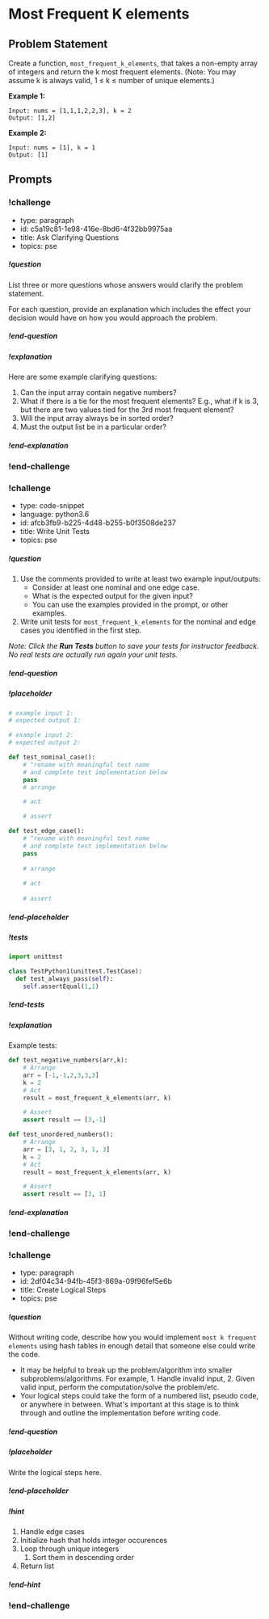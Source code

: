 # Most Frequent K elements

## Problem Statement

Create a function, `most_frequent_k_elements`, that takes a non-empty array of integers and return the k most frequent elements. (Note: You may assume k is always valid, 1 ≤ k ≤ number of unique elements.)

**Example 1:**

```
Input: nums = [1,1,1,2,2,3], k = 2
Output: [1,2]
```

**Example 2:**
```
Input: nums = [1], k = 1
Output: [1]
```

## Prompts

<!-- Question 1 -->
<!-- prettier-ignore-start -->
### !challenge
* type: paragraph
* id: c5a19c81-1e98-416e-8bd6-4f32bb9975aa
* title: Ask Clarifying Questions
* topics: pse
##### !question

List three or more questions whose answers would clarify the problem statement.

For each question, provide an explanation which includes the effect your decision would have on how you would approach the problem.

##### !end-question

##### !explanation

Here are some example clarifying questions:

1. Can the input array contain negative numbers?
2. What if there is a tie for the most frequent elements? E.g., what if k is 3, but there are two values tied for the 3rd most frequent element?
3. Will the input array always be in sorted order?
4. Must the output list be in a particular order?


##### !end-explanation

### !end-challenge
<!-- prettier-ignore-end -->

<!-- Question 2 -->
<!-- prettier-ignore-start -->

### !challenge
* type: code-snippet
* language: python3.6
* id: afcb3fb9-b225-4d48-b255-b0f3508de237
* title: Write Unit Tests
* topics: pse
##### !question

1. Use the comments provided to write at least two example input/outputs:
    * Consider at least one nominal and one edge case.
    * What is the expected output for the given input?
    * You can use the examples provided in the prompt, or other examples.
2. Write unit tests for `most_frequent_k_elements` for the nominal and edge cases you identified in the first step.

*Note: Click the **Run Tests** button to save your tests for instructor feedback. No real tests are actually run again your unit tests.*

##### !end-question
##### !placeholder

```py
# example input 1:
# expected output 1:

# example input 2:
# expected output 2:

def test_nominal_case():
    # ^rename with meaningful test name
    # and complete test implementation below
    pass
    # arrange

    # act

    # assert

def test_edge_case():
    # ^rename with meaningful test name
    # and complete test implementation below
    pass
    
    # arrange
    
    # act
    
    # assert
```
##### !end-placeholder

##### !tests

```py
import unittest

class TestPython1(unittest.TestCase):
  def test_always_pass(self):
    self.assertEqual(1,1)
```

##### !end-tests
##### !explanation 

Example tests:

```python
def test_negative_numbers(arr,k):
    # Arrange
    arr = [-1,-1,2,3,3,3]
    k = 2 
    # Act
    result = most_frequent_k_elements(arr, k)

    # Assert
    assert result == [3,-1]

def test_unordered_numbers():
    # Arrange
    arr = [3, 1, 2, 3, 1, 3]
    k = 2 
    # Act
    result = most_frequent_k_elements(arr, k)

    # Assert
    assert result == [3, 1]
```

##### !end-explanation
### !end-challenge
<!-- prettier-ignore-end -->

<!-- Question 3 -->
<!-- prettier-ignore-start -->
### !challenge
* type: paragraph
* id: 2df04c34-94fb-45f3-869a-09f96fef5e6b
* title: Create Logical Steps
* topics: pse
##### !question

Without writing code, describe how you would implement `most k frequent elements` using hash tables in enough detail that someone else could write the code. 
* It may be helpful to break up the problem/algorithm into smaller subproblems/algorithms. For example, 1. Handle invalid input, 2. Given valid input, perform the computation/solve the problem/etc.
* Your logical steps could take the form of a numbered list, pseudo code, or anywhere in between. What's important at this stage is to think through and outline the implementation before writing code.

##### !end-question

##### !placeholder

Write the logical steps here.

##### !end-placeholder

##### !hint
1. Handle edge cases
2. Initialize hash that holds integer occurences
3. Loop through unique integers
    1. Sort them in descending order
4. Return list
##### !end-hint

### !end-challenge
<!-- prettier-ignore-end -->
